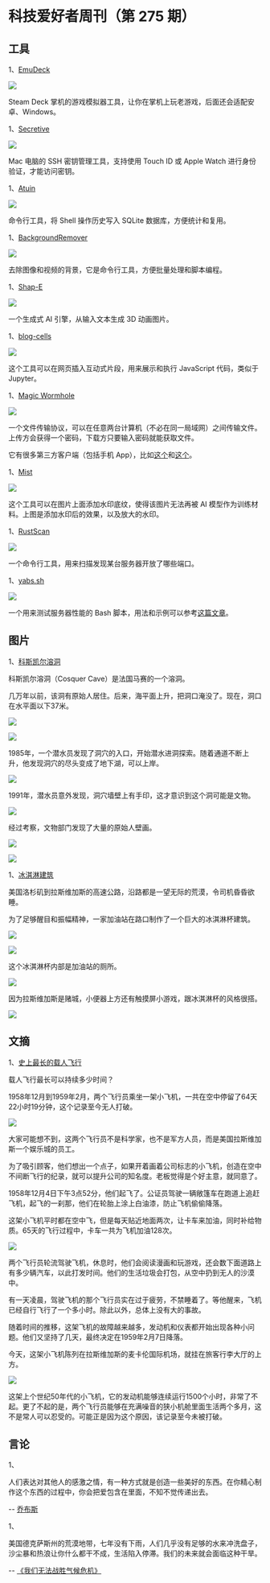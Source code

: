 # 科技爱好者周刊（第 275 期）

## 工具

1、[EmuDeck](https://www.emudeck.com/)

![](https://cdn.beekka.com/blogimg/asset/202305/bg2023050102.webp)

Steam Deck 掌机的游戏模拟器工具，让你在掌机上玩老游戏，后面还会适配安卓、Windows。

1、[Secretive](https://github.com/maxgoedjen/secretive)

![](https://cdn.beekka.com/blogimg/asset/202303/bg2023031408.webp)

Mac 电脑的 SSH 密钥管理工具，支持使用 Touch ID 或 Apple Watch 进行身份验证，才能访问密钥。

1、[Atuin](https://atuin.sh/)

![](https://cdn.beekka.com/blogimg/asset/202305/bg2023050609.webp)

命令行工具，将 Shell 操作历史写入 SQLite 数据库，方便统计和复用。

1、[BackgroundRemover](https://github.com/nadermx/backgroundremover)

![](https://cdn.beekka.com/blogimg/asset/202305/bg2023050611.webp)

去除图像和视频的背景，它是命令行工具，方便批量处理和脚本编程。

1、[Shap-E](https://github.com/openai/shap-e)

![](https://cdn.beekka.com/blogimg/asset/202305/bg2023050612.webp)

一个生成式 AI 引擎，从输入文本生成 3D 动画图片。

1、[blog-cells](https://github.com/rameshvarun/blog-cells)

![](https://cdn.beekka.com/blogimg/asset/202308/bg2023082403.webp)

这个工具可以在网页插入互动式片段，用来展示和执行 JavaScript 代码，类似于 Jupyter。

1、[Magic Wormhole](https://github.com/magic-wormhole/magic-wormhole)

![](https://cdn.beekka.com/blogimg/asset/202308/bg2023082501.webp)

一个文件传输协议，可以在任意两台计算机（不必在同一局域网）之间传输文件。上传方会获得一个密码，下载方只要输入密码就能获取文件。

它有很多第三方客户端（包括手机 App），比如[这个](https://github.com/LeastAuthority/destiny)和[这个](https://github.com/pavelsof/mobile-wormhole)。

1、[Mist](https://mist-project.github.io)

![](https://cdn.beekka.com/blogimg/asset/202308/bg2023082502.webp)

这个工具可以在图片上面添加水印底纹，使得该图片无法再被 AI 模型作为训练材料。上图是添加水印后的效果，以及放大的水印。

1、[RustScan](https://github.com/RustScan/RustScan)

![](https://cdn.beekka.com/blogimg/asset/202308/bg2023082609.webp)

一个命令行工具，用来扫描发现某台服务器开放了哪些端口。

1、[yabs.sh](https://github.com/masonr/yet-another-bench-script)

![](https://cdn.beekka.com/blogimg/asset/202308/bg2023082701.webp)

一个用来测试服务器性能的 Bash 脚本，用法和示例可以参考[这篇文章](https://blog.aawadia.dev/2023/08/26/yabs-august-2023/)。

## 图片

1、[科斯凯尔溶洞](https://en.wikipedia.org/wiki/Cosquer_Cave)

科斯凯尔溶洞（Cosquer Cave）是法国马赛的一个溶洞。

几万年以前，该洞有原始人居住。后来，海平面上升，把洞口淹没了。现在，洞口在水平面以下37米。

![](https://cdn.beekka.com/blogimg/asset/202305/bg2023050603.webp)

![](https://cdn.beekka.com/blogimg/asset/202305/bg2023050607.webp)

1985年，一个潜水员发现了洞穴的入口，开始潜水进洞探索。随着通道不断上升，他发现洞穴的尽头变成了地下湖，可以上岸。

![](https://cdn.beekka.com/blogimg/asset/202305/bg2023050608.webp)

1991年，潜水员意外发现，洞穴墙壁上有手印，这才意识到这个洞可能是文物。

![](https://cdn.beekka.com/blogimg/asset/202305/bg2023050604.webp)

经过考察，文物部门发现了大量的原始人壁画。

![](https://cdn.beekka.com/blogimg/asset/202305/bg2023050605.webp)

![](https://cdn.beekka.com/blogimg/asset/202305/bg2023050606.webp)

1、[冰淇淋建筑](https://taylor.town/cyberpunk-bathroom)

美国洛杉矶到拉斯维加斯的高速公路，沿路都是一望无际的荒漠，令司机昏昏欲睡。

为了足够醒目和振幅精神，一家加油站在路口制作了一个巨大的冰淇淋杯建筑。

![](https://cdn.beekka.com/blogimg/asset/202305/bg2023050901.webp)

![](https://cdn.beekka.com/blogimg/asset/202305/bg2023050902.webp)

这个冰淇淋杯内部是加油站的厕所。

![](https://cdn.beekka.com/blogimg/asset/202305/bg2023050903.webp)

因为拉斯维加斯是赌城，小便器上方还有触摸屏小游戏，跟冰淇淋杯的风格很搭。

![](https://cdn.beekka.com/blogimg/asset/202305/bg2023050904.webp)

## 文摘

1、[史上最长的载人飞行](https://hackaday.com/2021/10/25/the-longest-ever-flight-was-over-64-days-in-a-cessna-172/)

载人飞行最长可以持续多少时间？

1958年12月到1959年2月，两个飞行员乘坐一架小飞机，一共在空中停留了64天22小时19分钟，这个记录至今无人打破。

![](https://cdn.beekka.com/blogimg/asset/202212/bg2022121301.webp)

大家可能想不到，这两个飞行员不是科学家，也不是军方人员，而是美国拉斯维加斯一个娱乐城的员工。

为了吸引顾客，他们想出一个点子，如果开着画着公司标志的小飞机，创造在空中不间断飞行的纪录，就可以提升公司的知名度。老板觉得是个好主意，就同意了。

1958年12月4日下午3点52分，他们起飞了。公证员驾驶一辆敞篷车在跑道上追赶飞机，起飞的一刹那，他们在轮胎上涂上白油漆，防止飞机偷偷降落。

这架小飞机平时都在空中飞，但是每天贴近地面两次，让卡车来加油，同时补给物质。65天的飞行过程中，卡车一共为飞机加油128次。

![](https://cdn.beekka.com/blogimg/asset/202212/bg2022121302.webp)

两个飞行员轮流驾驶飞机，休息时，他们会阅读漫画和玩游戏，还会数下面道路上有多少辆汽车，以此打发时间。他们的生活垃圾会打包，从空中扔到无人的沙漠中。

有一天凌晨，驾驶飞机的那个飞行员实在过于疲劳，不禁睡着了。等他醒来，飞机已经自行飞行了一个多小时。除此以外，总体上没有大的事故。

随着时间的推移，这架飞机的故障越来越多，发动机和仪表都开始出现各种小问题。他们又坚持了几天，最终决定在1959年2月7日降落。

今天，这架小飞机陈列在拉斯维加斯的麦卡伦国际机场，就挂在旅客行李大厅的上方。

![](https://cdn.beekka.com/blogimg/asset/202212/bg2022121303.webp)

这架上个世纪50年代的小飞机，它的发动机能够连续运行1500个小时，非常了不起。更了不起的是，两个飞行员能够在充满噪音的狭小机舱里面生活两个多月，这不是常人可以忍受的。可能正是因为这个原因，该记录至今未被打破。

## 言论

1、

人们表达对其他人的感激之情，有一种方式就是创造一些美好的东西。在你精心制作这个东西的过程中，你会把爱包含在里面，不知不觉传递出去。

-- [乔布斯](https://thenewstack.io/vim-creator-bram-moolenaars-forgotten-programming-language-zimbu/)

1、

美国德克萨斯州的荒漠地带，七年没有下雨，人们几乎没有足够的水来冲洗盘子，沙尘暴和热浪让你什么都干不成，生活陷入停滞。我们的未来就会面临这种干旱。

-- [《我们无法战胜气候危机》](https://www.okdoomer.io/youre-not-going-to-make-it/)